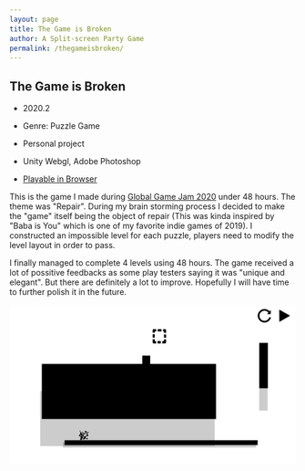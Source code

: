 ```yaml
---
layout: page
title: The Game is Broken
author: A Split-screen Party Game
permalink: /thegameisbroken/
---
```




## The Game is Broken

 - 2020.2

 - Genre: Puzzle Game

 - Personal project

 - Unity Webgl, Adobe Photoshop

 - [Playable in Browser](https://jingyu1999.itch.io/thegameisbroken)

This is the game I made during [Global Game Jam 2020](https://www.youtube.com/watch?v=8sdcq7CbPsc) under 48 hours. The theme was "Repair". During my brain storming process I decided to make the "game" itself being the object of repair (This was kinda inspired by "Baba is You" which is one of my favorite indie games of 2019). I constructed an impossible level for each puzzle, players need to modify the level layout in order to pass.

I finally managed to complete 4 levels using 48 hours. The game received a lot of possitive feedbacks as some play testers saying it was "unique and elegant". But there are definitely a lot to improve. Hopefully I will have time to further polish it in the future.

![](./img/TGIB.png)